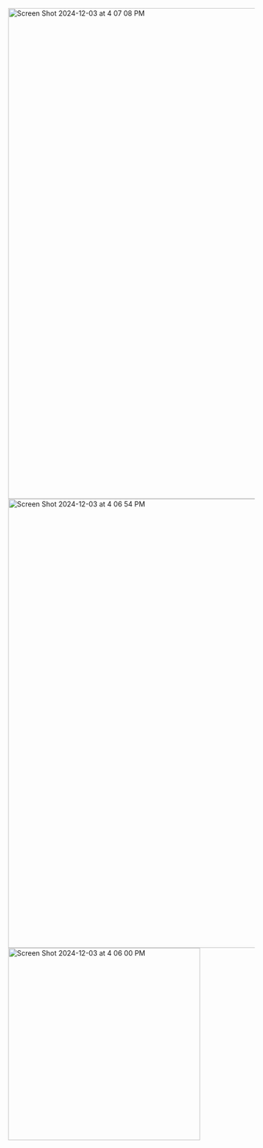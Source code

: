 <img width="1000" alt="Screen Shot 2024-12-03 at 4 07 08 PM" src="https://github.com/user-attachments/assets/db93f919-258f-4c82-9ee8-43c3bae11132">
<img width="915" alt="Screen Shot 2024-12-03 at 4 06 54 PM" src="https://github.com/user-attachments/assets/5f962eed-e5c4-4f02-bc33-abc3e0238a53">
<img width="392" alt="Screen Shot 2024-12-03 at 4 06 00 PM" src="https://github.com/user-attachments/assets/06707541-cb51-4d1d-851c-de96a2250356">

